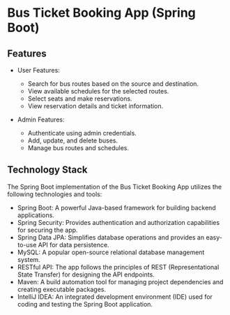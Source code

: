 # Bus Ticket Booking App (Spring Boot)



## Features

- User Features:
  - Search for bus routes based on the source and destination.
  - View available schedules for the selected routes.
  - Select seats and make reservations.
  - View reservation details and ticket information.

- Admin Features:
  - Authenticate using admin credentials.
  - Add, update, and delete buses.
  - Manage bus routes and schedules.

## Technology Stack

The Spring Boot implementation of the Bus Ticket Booking App utilizes the following technologies and tools:

- Spring Boot: A powerful Java-based framework for building backend applications.
- Spring Security: Provides authentication and authorization capabilities for securing the app.
- Spring Data JPA: Simplifies database operations and provides an easy-to-use API for data persistence.
- MySQL: A popular open-source relational database management system.
- RESTful API: The app follows the principles of REST (Representational State Transfer) for designing the API endpoints.
- Maven: A build automation tool for managing project dependencies and creating executable packages.
- IntelliJ IDEA: An integrated development environment (IDE) used for coding and testing the Spring Boot application.
